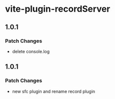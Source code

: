 # vite-plugin-recordServer

## 1.0.1

### Patch Changes

- delete console.log



## 1.0.1

### Patch Changes

- new sfc plugin and rename record plugin
